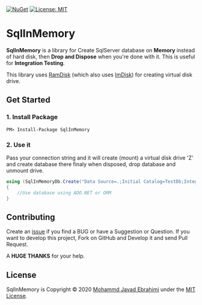 [![NuGet](https://img.shields.io/nuget/v/SqlInMemory.svg)](https://www.nuget.org/packages/SqlInMemory/)
[![License: MIT](https://img.shields.io/badge/License-MIT-brightgreen.svg)](https://opensource.org/licenses/MIT)

# SqlInMemory

**SqlInMemory** is a library for Create SqlServer database on **Memory** instead of hard disk, then **Drop and Dispose** when you're done with it. This is useful for **Integration Testing**.

This library uses [RamDisk](https://github.com/mjebrahimi/RamDisk) (which also uses [ImDisk](http://www.ltr-data.se/opencode.html/#ImDisk)) for creating virtual disk drive.

## Get Started

### 1. Install Package

```
PM> Install-Package SqlInMemory
```

### 2. Use it

Pass your connection string and it will create (mount) a virtual disk drive 'Z' and create database there finaly when disposed, drop database and unmount drive.

```csharp
using (SqlInMemoryDb.Create("Data Source=.;Initial Catalog=TestDb;Integrated Security=true"))
{
    //Use database using ADO.NET or ORM
}
```

## Contributing

Create an [issue](https://github.com/mjebrahimi/SqlInMemory/issues/new) if you find a BUG or have a Suggestion or Question. If you want to develop this project, Fork on GitHub and Develop it and send Pull Request.

A **HUGE THANKS** for your help.

## License

SqlInMemory is Copyright © 2020 [Mohammd Javad Ebrahimi](https://github.com/mjebrahimi) under the [MIT License](https://github.com/mjebrahimi/SqlInMemory/LICENSE).
